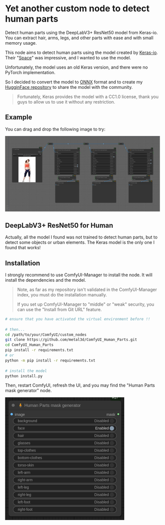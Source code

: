 # Yet another custom node to detect human parts

Detect human parts using the DeepLabV3+ ResNet50 model from Keras-io. You can extract hair, arms, legs, and other parts
with ease and with small memory usage.

This node aims to detect human parts using the model created by
[Keras-io](https://huggingface.co/keras-io/deeplabv3p-resnet50). Their "[Space](https://huggingface.co/spaces/keras-io/Human-Part-Segmentation)" was impressive, and I wanted to use the
model.

Unfortunately, the model uses an old Keras version, and there were no PyTorch implementation.

So I decided to convert the model to [ONNX](https://onnx.ai/) format and to create my [HugginFace
repository](https://huggingface.co/Metal3d/deeplabv3p-resnet50-human) to share the model with the community.

> Fortunately, Keras provides the model with a CC1.0 license, thank you guys to allow us to use it without any
> restriction.

## Example

You can drag and drop the following image to try:

![Example workflow](./images/HumanPartsWorkflow.png)

## DeepLabV3+ ResNet50 for Human

Actually, all the model I found was not trained to detect human parts, but to detect some objects or urban elements. The
Keras model is the only one I found that works!

## Installation

I strongly recommend to use ComfyUI-Manager to install the node. It will install the dependencies and the model.

> Note, as far as my repository isn't validated in the ComfyUI-Manager index, you must do the installation manually.
>
> If you set up ComfyUI-Manager to "middle" or "weak" security, you can use the "Install from Git URL" feature.

```bash
# ensure that you have activated the virtual environment before !!

# then...
cd /path/to/your/ComfyUI/custom_nodes
git clone https://github.com/metal3d/ComfyUI_Human_Parts.git
cd ComfyUI_Human_Parts
pip install -r requirements.txt
# or
python -m pip install -r requirements.txt

# install the model
python install.py
```

Then, restart ComfyUI, refresh the UI, and you may find the "Human Parts mask generator" node.

![The node](./images/node.png)

